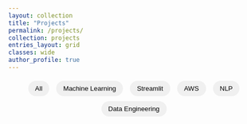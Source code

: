 ```yaml
---
layout: collection
title: "Projects"
permalink: /projects/
collection: projects
entries_layout: grid
classes: wide
author_profile: true
---
```


<!-- Filter Buttons -->
<div class="filter-bar">
  <button class="tag-filter" data-filter="all">All</button>
  <button class="tag-filter" data-filter="Machine Learning">Machine Learning</button>
  <button class="tag-filter" data-filter="Streamlit">Streamlit</button>
  <button class="tag-filter" data-filter="AWS">AWS</button>
  <button class="tag-filter" data-filter="NLP">NLP</button>
  <button class="tag-filter" data-filter="Data Engineering">Data Engineering</button>
</div>

<!-- The project cards will be rendered below by the collection layout -->

<script src="/assets/js/filter-projects.js"></script>

<style>
.filter-bar {
    margin-bottom: 20px;
    text-align: center;
  }
  
.tag-filter {
  padding: 8px 14px;
  margin: 5px;
  border: none;
  border-radius: 20px;
  background: #f0f0f0;
  cursor: pointer;
}

.tag-filter.active,
.tag-filter:hover {
  background-color: #007acc;
  color: white;
}

.tag-filter.active {
background-color: #007acc;
color: white;
}

@keyframes glow {
from {
    transform: scale(1.02);
}
to {
    transform: scale(1);
}
}
  
/* Base styling for project cards */
.archive__item {
  border: 1px solid #ccc;
  border-radius: 12px;
  padding: 20px;
  background-color: #fff;
  box-shadow: 0 2px 6px rgba(0,0,0,0.05);
  transition: all 0.3s ease;
}

/* Hover effect for project cards */
.archive__item:hover {
  transform: translateY(-4px);
  box-shadow: 0 6px 16px rgba(0,0,0,0.1);
}

/* Highlighted state for filtered project cards */
.archive__item.highlight {
  border: 2px solid #007acc;
  box-shadow: 0 0 12px rgba(0, 122, 204, 0.25);
  transform: scale(1.02);
}

/* Styling for tag badges within project cards */
.tag-badge {
  display: inline-block;
  background-color: #f0f0f0;
  color: #333;
  padding: 5px 10px;
  margin: 5px 5px 0 0;
  font-size: 0.85rem;
  border-radius: 20px;
  font-weight: 500;
}
</style>